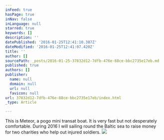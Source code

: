 ```yaml
---
inFeed: true
hasPage: true
inNav: false
inLanguage: null
starred: true
keywords: []
description: ''
datePublished: '2016-01-25T12:41:10.387Z'
dateModified: '2016-01-25T12:41:07.420Z'
title: ''
author: []
sourcePath: _posts/2016-01-25-37832d12-7dfb-476e-88ce-bbc2735e17eb.md
published: true
authors: []
publisher:
  name: null
  domain: null
  url: null
  favicon: null
url: 37832d12-7dfb-476e-88ce-bbc2735e17eb/index.html
_type: Article

---
```

This is Meteor, a pogo mini transat boat. It is very fast but not desperately comfortable. During 2016 I will sailing round the Baltic sea to raise money for two charities who help out injured soldiers.
![](https://the-grid-user-content.s3-us-west-2.amazonaws.com/24a5635a-eb79-4997-bfae-c57aaa277823.jpg)